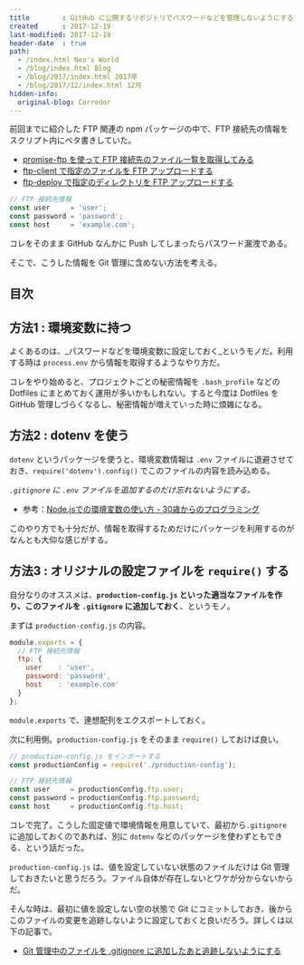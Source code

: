 ```yaml
---
title        : GitHub に公開するリポジトリでパスワードなどを管理しないようにする方法
created      : 2017-12-19
last-modified: 2017-12-19
header-date  : true
path:
  - /index.html Neo's World
  - /blog/index.html Blog
  - /blog/2017/index.html 2017年
  - /blog/2017/12/index.html 12月
hidden-info:
  original-blog: Corredor
---
```


前回までに紹介した FTP 関連の npm パッケージの中で、FTP 接続先の情報をスクリプト内にベタ書きしていた。

- [promise-ftp を使って FTP 接続先のファイル一覧を取得してみる](/blog/2017/12/16-01.html)
- [ftp-client で指定のファイルを FTP アップロードする](/blog/2017/12/17-01.html)
- [ftp-deploy で指定のディレクトリを FTP アップロードする](/blog/2017/12/18-01.html)

```javascript
// FTP 接続先情報
const user     = 'user';
const password = 'password';
const host     = 'example.com';
```

コレをそのまま GitHub なんかに Push してしまったらパスワード漏洩である。

そこで、こうした情報を Git 管理に含めない方法を考える。

## 目次

## 方法1 : 環境変数に持つ

よくあるのは、_パスワードなどを環境変数に設定しておく_というモノだ。利用する時は `process.env` から情報を取得するようなやり方だ。

コレをやり始めると、プロジェクトごとの秘密情報を `.bash_profile` などの Dotfiles にまとめておく運用が多いかもしれない。すると今度は Dotfiles を GitHub 管理しづらくなるし、秘密情報が増えていった時に煩雑になる。

## 方法2 : dotenv を使う

`dotenv` というパッケージを使うと、環境変数情報は `.env` ファイルに退避させておき、`require('dotenv').config()` でこのファイルの内容を読み込める。

_`.gitignore` に `.env` ファイルを追加するのだけ忘れないようにする。_

- 参考：[Node.jsでの環境変数の使い方 - 30歳からのプログラミング](http://numb86-tech.hatenablog.com/entry/2017/01/24/000940)

このやり方でも十分だが、情報を取得するためだけにパッケージを利用するのがなんとも大仰な感じがする。

## 方法3 : オリジナルの設定ファイルを `require()` する

自分なりのオススメは、**`production-config.js` といった適当なファイルを作り、このファイルを `.gitignore` に追加しておく**、というモノ。

まずは `production-config.js` の内容。

```javascript
module.exports = {
  // FTP 接続先情報
  ftp: {
    user    : 'user',
    password: 'password',
    host    : 'example.com'
  }
};
```

`module.exports` で、連想配列をエクスポートしておく。

次に利用側。`production-config.js` をそのまま `require()` しておけば良い。

```javascript
// production-config.js をインポートする
const productionConfig = require('./production-config');

// FTP 接続先情報
const user     = productionConfig.ftp.user;
const password = productionConfig.ftp.password;
const host     = productionConfig.ftp.host;
```

コレで完了。こうした固定値で環境情報を用意していて、最初から`.gitignore` に追加しておくのであれば、別に `dotenv` などのパッケージを使わずともできる、という話だった。

`production-config.js` は、値を設定していない状態のファイルだけは Git 管理しておきたいと思うだろう。ファイル自体が存在しないとワケが分からないからだ。

そんな時は、最初に値を設定しない空の状態で Git にコミットしておき、後からこのファイルの変更を追跡しないように設定しておくと良いだろう。詳しくは以下の記事で。

- [Git 管理中のファイルを .gitignore に追加したあと追跡しないようにする](/blog/2017/12/20-03.html)
